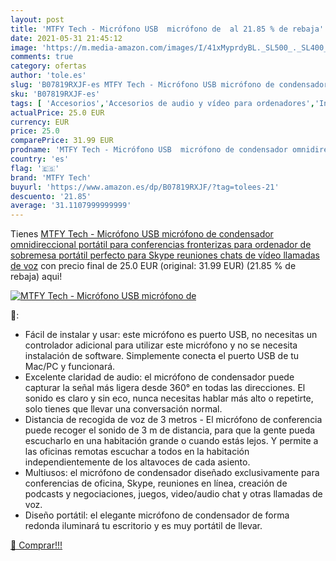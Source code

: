 ```yaml
---
layout: post
title: 'MTFY Tech - Micrófono USB  micrófono de  al 21.85 % de rebaja'
date: 2021-05-31 21:45:12
image: 'https://m.media-amazon.com/images/I/41xMyprdyBL._SL500_._SL400_.jpg'
comments: true
category: ofertas
author: 'tole.es'
slug: 'B07819RXJF-es MTFY Tech - Micrófono USB micrófono de condensador...'
sku: 'B07819RXJF-es'
tags: [ 'Accesorios','Accesorios de audio y vídeo para ordenadores','Informática','Micrófonos para informática','mtfy tech','ordenador', ]
actualPrice: 25.0 EUR
currency: EUR
price: 25.0
comparePrice: 31.99 EUR
prodname: 'MTFY Tech - Micrófono USB  micrófono de condensador omnidireccional portátil para conferencias fronterizas  para ordenador de sobremesa  portátil  perfecto para Skype  reuniones  chats de vídeo  llamadas de voz'
country: 'es'
flag: '🇪🇸'
brand: 'MTFY Tech'
buyurl: 'https://www.amazon.es/dp/B07819RXJF/?tag=tolees-21'
descuento: '21.85'
average: '31.1107999999999'
---
```


Tienes [MTFY Tech - Micrófono USB  micrófono de condensador omnidireccional portátil para conferencias fronterizas  para ordenador de sobremesa  portátil  perfecto para Skype  reuniones  chats de vídeo  llamadas de voz](https://www.amazon.es/dp/B07819RXJF/?tag=tolees-21) con precio final de  25.0 EUR (original: 31.99 EUR) (21.85 %  de rebaja) aqui!

[![MTFY Tech - Micrófono USB  micrófono de ](https://m.media-amazon.com/images/I/41xMyprdyBL._SL500_._SL400_.jpg)](https://www.amazon.es/dp/B07819RXJF/?tag=tolees-21)

🔎:

- Fácil de instalar y usar: este micrófono es puerto USB, no necesitas un controlador adicional para utilizar este micrófono y no se necesita instalación de software. Simplemente conecta el puerto USB de tu Mac/PC y funcionará.
- Excelente claridad de audio: el micrófono de condensador puede capturar la señal más ligera desde 360° en todas las direcciones. El sonido es claro y sin eco, nunca necesitas hablar más alto o repetirte, solo tienes que llevar una conversación normal.
- Distancia de recogida de voz de 3 metros - El micrófono de conferencia puede recoger el sonido de 3 m de distancia, para que la gente pueda escucharlo en una habitación grande o cuando estás lejos. Y permite a las oficinas remotas escuchar a todos en la habitación independientemente de los altavoces de cada asiento.
- Multiusos: el micrófono de condensador diseñado exclusivamente para conferencias de oficina, Skype, reuniones en línea, creación de podcasts y negociaciones, juegos, video/audio chat y otras llamadas de voz.
- Diseño portátil: el elegante micrófono de condensador de forma redonda iluminará tu escritorio y es muy portátil de llevar.

[🛒 Comprar!!!](https://www.amazon.es/dp/B07819RXJF/?tag=tolees-21)

